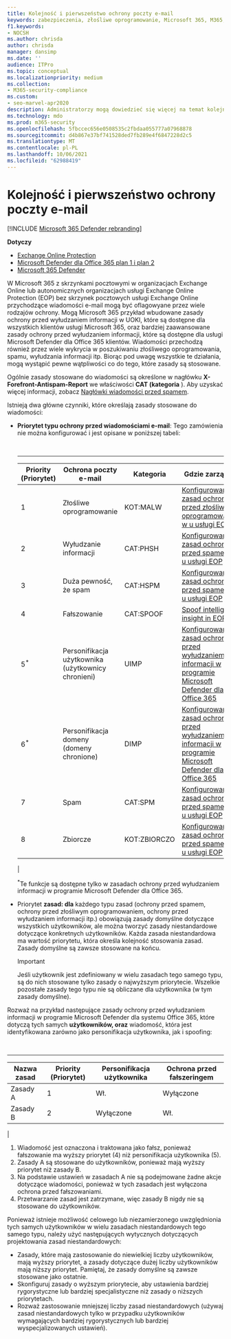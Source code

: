 ```yaml
---
title: Kolejność i pierwszeństwo ochrony poczty e-mail
keywords: zabezpieczenia, złośliwe oprogramowanie, Microsoft 365, M365, centrum zabezpieczeń, portal sieci Microsoft 365 Defender, program Microsoft Defender dla punktu końcowego, Microsoft Defender dla Office 365, Microsoft Defender for Identity
f1.keywords:
- NOCSH
ms.author: chrisda
author: chrisda
manager: dansimp
ms.date: ''
audience: ITPro
ms.topic: conceptual
ms.localizationpriority: medium
ms.collection:
- M365-security-compliance
ms.custom:
- seo-marvel-apr2020
description: Administratorzy mogą dowiedzieć się więcej na temat kolejności aplikacji ochrony w u Exchange Online Protection (EOP) i jak wartość priorytetu w zasadach ochrony określa, które zasady są stosowane.
ms.technology: mdo
ms.prod: m365-security
ms.openlocfilehash: 5fbccec656e0508535c2fbdaa055777a07968878
ms.sourcegitcommit: d4b867e37bf741528ded7fb289e4f6847228d2c5
ms.translationtype: MT
ms.contentlocale: pl-PL
ms.lasthandoff: 10/06/2021
ms.locfileid: "62988419"
---
```

# <a name="order-and-precedence-of-email-protection"></a>Kolejność i pierwszeństwo ochrony poczty e-mail

[!INCLUDE [Microsoft 365 Defender rebranding](../includes/microsoft-defender-for-office.md)]

**Dotyczy**
- [Exchange Online Protection](exchange-online-protection-overview.md)
- [Microsoft Defender dla Office 365 plan 1 i plan 2](defender-for-office-365.md)
- [Microsoft 365 Defender](../defender/microsoft-365-defender.md)

W Microsoft 365 z skrzynkami pocztowymi w organizacjach Exchange Online lub autonomicznych organizacjach usługi Exchange Online Protection (EOP) bez skrzynek pocztowych usługi Exchange Online przychodzące wiadomości e-mail mogą być oflagowyane przez wiele rodzajów ochrony. Mogą Microsoft 365 przykład wbudowane zasady ochrony przed wyłudzaniem informacji w UOKI, które są dostępne dla wszystkich klientów usługi Microsoft 365, oraz bardziej zaawansowane zasady ochrony przed wyłudzaniem informacji, które są dostępne dla usługi Microsoft Defender dla Office 365 klientów. Wiadomości przechodzą również przez wiele wykrycia w poszukiwaniu złośliwego oprogramowania, spamu, wyłudzania informacji itp. Biorąc pod uwagę wszystkie te działania, mogą wystąpić pewne wątpliwości co do tego, które zasady są stosowane.

Ogólnie zasady stosowane do wiadomości są określone w nagłówku **X-Forefront-Antispam-Report** we właściwości **CAT (kategoria** ). Aby uzyskać więcej informacji, zobacz [Nagłówki wiadomości przed spamem](anti-spam-message-headers.md).

Istnieją dwa główne czynniki, które określają zasady stosowane do wiadomości:

- **Priorytet typu ochrony przed wiadomościami e-mail**: Tego zamówienia nie można konfigurować i jest opisane w poniższej tabeli:

  <br>

  ****

  |Priority (Priorytet)|Ochrona poczty e-mail|Kategoria|Gdzie zarządzać|
  |---|---|---|---|
  |1|Złośliwe oprogramowanie|KOT:MALW|[Konfigurowanie zasad ochrony przed złośliwym oprogramowaniem w u usługi EOP](configure-anti-malware-policies.md)|
  |2|Wyłudzanie informacji|CAT:PHSH|[Konfigurowanie zasad ochrony przed spamem w u usługi EOP](configure-your-spam-filter-policies.md)|
  |3|Duża pewność, że spam|CAT:HSPM|[Konfigurowanie zasad ochrony przed spamem w u usługi EOP](configure-your-spam-filter-policies.md)|
  |4|Fałszowanie|CAT:SPOOF|[Spoof intelligence insight in EOP](learn-about-spoof-intelligence.md)|
  |5<sup>\*</sup>|Personifikacja użytkownika (użytkownicy chronieni)|UIMP|[Konfigurowanie zasad ochrony przed wyłudzaniem informacji w programie Microsoft Defender dla Office 365](configure-mdo-anti-phishing-policies.md)|
  |6<sup>\*</sup>|Personifikacja domeny (domeny chronione)|DIMP|[Konfigurowanie zasad ochrony przed wyłudzaniem informacji w programie Microsoft Defender dla Office 365](configure-mdo-anti-phishing-policies.md)|
  |7|Spam|CAT:SPM|[Konfigurowanie zasad ochrony przed spamem w u usługi EOP](configure-your-spam-filter-policies.md)|
  |8|Zbiorcze|KOT:ZBIORCZO|[Konfigurowanie zasad ochrony przed spamem w u usługi EOP](configure-your-spam-filter-policies.md)|
  |

  <sup>\*</sup>Te funkcje są dostępne tylko w zasadach ochrony przed wyłudzaniem informacji w programie Microsoft Defender dla Office 365.

- Priorytet **zasad: dla** każdego typu zasad (ochrony przed spamem, ochrony przed złośliwym oprogramowaniem, ochrony przed wyłudzaniem informacji itp.) obowiązują zasady domyślne dotyczące wszystkich użytkowników, ale można tworzyć zasady niestandardowe dotyczące konkretnych użytkowników. Każda zasada niestandardowa ma wartość priorytetu, która określa kolejność stosowania zasad. Zasady domyślne są zawsze stosowane na końcu.

  > [!IMPORTANT]
  > Jeśli użytkownik jest zdefiniowany w wielu zasadach tego samego typu, są do nich stosowane tylko zasady o najwyższym priorytecie. Wszelkie pozostałe zasady tego typu nie są obliczane dla użytkownika (w tym zasady domyślne).

Rozważ na przykład następujące zasady ochrony przed wyłudzaniem informacji w programie Microsoft Defender dla systemu Office 365, które dotyczą tych samych **użytkowników, oraz** wiadomość, która jest identyfikowana zarówno jako personifikacja użytkownika, jak i spoofing:

<br>

****

|Nazwa zasad|Priority (Priorytet)|Personifikacja użytkownika|Ochrona przed fałszeringem|
|---|---|---|---|
|Zasady A|1|Wł.|Wyłączone|
|Zasady B|2|Wyłączone|Wł.|
|

1. Wiadomość jest oznaczona i traktowana jako fałsz, ponieważ fałszowanie ma wyższy priorytet (4) niż personifikacja użytkownika (5).
2. Zasady A są stosowane do użytkowników, ponieważ mają wyższy priorytet niż zasady B.
3. Na podstawie ustawień w zasadach A nie są podejmowane żadne akcje dotyczące wiadomości, ponieważ w tych zasadach jest wyłączona ochrona przed fałszowaniami.
4. Przetwarzanie zasad jest zatrzymane, więc zasady B nigdy nie są stosowane do użytkowników.

Ponieważ istnieje możliwość celowego lub niezamierzonego uwzględnionia tych samych użytkowników w wielu zasadach niestandardowych tego samego typu, należy użyć następujących wytycznych dotyczących projektowania zasad niestandardowych:

- Zasady, które mają zastosowanie do niewielkiej liczby użytkowników, mają wyższy priorytet, a zasady dotyczące dużej liczby użytkowników mają niższy priorytet. Pamiętaj, że zasady domyślne są zawsze stosowane jako ostatnie.
- Skonfiguruj zasady o wyższym priorytecie, aby ustawienia bardziej rygorystyczne lub bardziej specjalistyczne niż zasady o niższych priorytetach.
- Rozważ zastosowanie mniejszej liczby zasad niestandardowych (używaj zasad niestandardowych tylko w przypadku użytkowników wymagających bardziej rygorystycznych lub bardziej wyspecjalizowanych ustawień).
